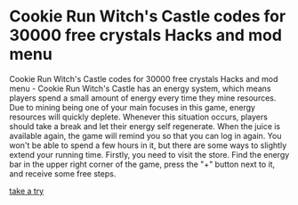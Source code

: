 # Cookie Run Witch's Castle codes for 30000 free crystals Hacks and mod menu

Cookie Run Witch's Castle codes for 30000 free crystals Hacks and mod menu - Cookie Run Witch's Castle has an energy system, which means players spend a small amount of energy every time they mine resources. Due to mining being one of your main focuses in this game, energy resources will quickly deplete. Whenever this situation occurs, players should take a break and let their energy self regenerate. When the juice is available again, the game will remind you so that you can log in again. You won't be able to spend a few hours in it, but there are some ways to slightly extend your running time. Firstly, you need to visit the store. Find the energy bar in the upper right corner of the game, press the "+" button next to it, and receive some free steps.

[take a try](https://fancymod.top/cookie-run-witchs-castle/)
